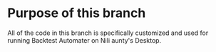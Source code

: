 # Purpose of this branch

All of the code in this branch is specifically customized and used for running Backtest Automater on Nili aunty's Desktop.
